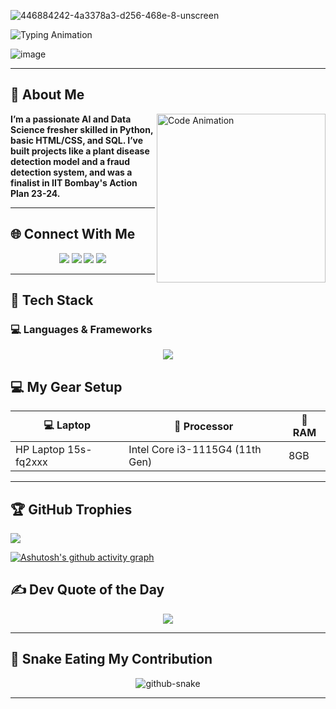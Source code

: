 
![446884242-4a3378a3-d256-468e-8-unscreen](https://github.com/user-attachments/assets/da53a70d-bb62-4928-ae91-a36bf06a77ea) 

  <img src="https://readme-typing-svg.herokuapp.com?font=Fira+Code&size=25&pause=1000¢er=true&vCenter=true&width=500&lines=Hi+I'm+HARI+KRISHNAN!;frontend+developer..;Creative+Tech+Educator;Building+Cool+Things+🚀" alt="Typing Animation" />
</h1>

 

![image](https://github.com/user-attachments/assets/b07af55b-1024-483b-a707-513d78136b4a)












---
 
 
## 🧠 About Me

<img align="right" src="https://mir-s3-cdn-cf.behance.net/project_modules/source/06f21a161921919.63cd7887d0a70.gif" width="270" alt="Code Animation" />


**I’m a passionate AI and Data Science fresher skilled in Python, basic HTML/CSS, and SQL. I’ve built projects like a plant disease detection model and a fraud detection system, and was a finalist in IIT Bombay's Action Plan 23-24.**

---

## 🌐 Connect With Me


<p align="center">
  <a href="https://www.instagram.com/h._.ri._.96/" target="_blank"><img src="https://skillicons.dev/icons?i=instagram" /></a>
  <a href="https://www.linkedin.com/in/hari-krishanan-m/" target="_blank"><img src="https://skillicons.dev/icons?i=linkedin" /></a>
  <a href="mailto:harimr1409@gmail.com"><img src="https://skillicons.dev/icons?i=gmail" /></a>
  <a href="https://github.com/krishnan4" target="_blank"><img src="https://skillicons.dev/icons?i=github" /></a>
</p>

---

## 🧰 Tech Stack  

### 💻 Languages & Frameworks
<p align="center">
  <img src="https://skillicons.dev/icons?i=html,css,react,python,nodejs,Mysql,mongodb,python" />
</p>

## 💻 My Gear Setup

| 💻 Laptop              | 🧠 Processor                  |🔋 RAM   |
|------------------------|--------------------------------|----------|
| HP Laptop 15s-fq2xxx  | Intel Core i3-1115G4 (11th Gen) |  8GB     |

---

## 🏆 GitHub Trophies

![](https://github-profile-trophy.vercel.app/?username=krishnan4&theme=radical&no-frame=false&no-bg=false&margin-w=4)



[![Ashutosh's github activity graph](https://github-readme-activity-graph.vercel.app/graph?username=krishnan4&bg_color=1a191a&color=ae13a4&line=eee7ee&point=c809ae&area=true&hide_border=true)](https://github.com/ashutosh00710/github-readme-activity-graph)



## ✍️ Dev Quote of the Day

<p align="center">
  <img src="https://quotes-github-readme.vercel.app/api?type=horizontal&theme=dark" />
</p>

---

## 🐍 Snake Eating My Contribution

<p align="center">
  <picture>
    <source media="(prefers-color-scheme: dark)" srcset="https://raw.githubusercontent.com/tobiasmeyhoefer/tobiasmeyhoefer/output/github-snake-dark.svg" />
    <source media="(prefers-color-scheme: light)" srcset="https://raw.githubusercontent.com/tobiasmeyhoefer/tobiasmeyhoefer/output/github-snake.svg" />
    <img alt="github-snake" src="https://raw.githubusercontent.com/tobiasmeyhoefer/tobiasmeyhoefer/output/github-snake.svg" />
  </picture>
</p>

---
